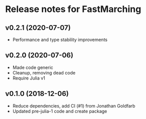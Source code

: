 # Release notes for FastMarching

## v0.2.1 (2020-07-07)

- Performance and type stability improvements

## v0.2.0 (2020-07-06)

- Made code generic
- Cleanup, removing dead code
- Require Julia v1

## v0.1.0 (2018-12-06)

- Reduce dependencies, add CI (#1) from Jonathan Goldfarb
- Updated pre-julia-1 code and create package